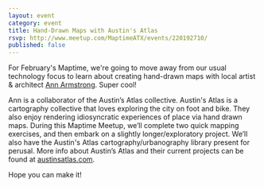 ```yaml
---
layout: event
category: event
title: Hand-Drawn Maps with Austin's Atlas
rsvp: http://www.meetup.com/MaptimeATX/events/220192710/
published: false
---
```


For February's Maptime, we're going to move away from our usual technology focus to learn about creating hand-drawn maps with local artist & architect [Ann Armstrong](http://ann-made.org). Super cool!

Ann is a collaborator of the Austin’s Atlas collective. Austin's Atlas is a cartography collective that loves exploring the city on foot and bike. They also enjoy rendering idiosyncratic experiences of place via hand drawn maps. During this Maptime Meetup, we’ll complete two quick mapping exercises, and then embark on a slightly longer/exploratory project. We’ll also have the Austin's Atlas cartography/urbanography library present for perusal.  More info about Austin’s Atlas and their current projects can be found at [austinsatlas.com](http://austinsatlas.com).

Hope you can make it! 
